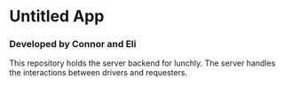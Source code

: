 # Untitled App

### Developed by Connor and Eli

This repository holds the server backend for lunchly.  The server handles the
interactions between drivers and requesters.